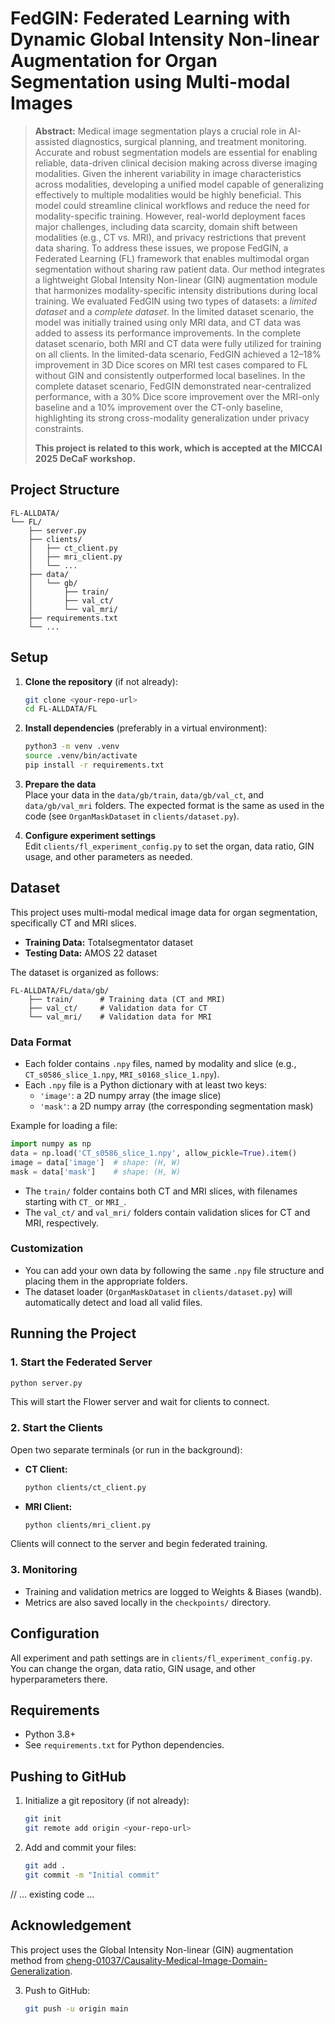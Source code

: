 # FedGIN: Federated Learning with Dynamic Global Intensity Non-linear Augmentation for Organ Segmentation using Multi-modal Images

> **Abstract:**
> Medical image segmentation plays a crucial role in AI-assisted diagnostics, surgical planning, and treatment monitoring. Accurate and robust segmentation models are essential for enabling reliable, data-driven clinical decision making across diverse imaging modalities. Given the inherent variability in image characteristics across modalities, developing a unified model capable of generalizing effectively to multiple modalities would be highly beneficial. This model could streamline clinical workflows and reduce the need for modality-specific training. However, real-world deployment faces major challenges, including data scarcity, domain shift between modalities (e.g., CT vs. MRI), and privacy restrictions that prevent data sharing. To address these issues, we propose FedGIN, a Federated Learning (FL) framework that enables multimodal organ segmentation without sharing raw patient data. Our method integrates a lightweight Global Intensity Non-linear (GIN) augmentation module that harmonizes modality-specific intensity distributions during local training. We evaluated FedGIN using two types of datasets: a *limited dataset* and a *complete dataset*. In the limited dataset scenario, the model was initially trained using only MRI data, and CT data was added to assess its performance improvements. In the complete dataset scenario, both MRI and CT data were fully utilized for training on all clients. In the limited-data scenario, FedGIN achieved a 12–18% improvement in 3D Dice scores on MRI test cases compared to FL without GIN and consistently outperformed local baselines. In the complete dataset scenario, FedGIN demonstrated near-centralized performance, with a 30% Dice score improvement over the MRI-only baseline and a 10% improvement over the CT-only baseline, highlighting its strong cross-modality generalization under privacy constraints.
>
> **This project is related to this work, which is accepted at the MICCAI 2025 DeCaF workshop.**

## Project Structure

```
FL-ALLDATA/
└── FL/
    ├── server.py
    ├── clients/
    │   ├── ct_client.py
    │   ├── mri_client.py
    │   └── ...
    ├── data/
    │   └── gb/
    │       ├── train/
    │       ├── val_ct/
    │       └── val_mri/
    ├── requirements.txt
    └── ...
```

## Setup

1. **Clone the repository** (if not already):
   ```bash
   git clone <your-repo-url>
   cd FL-ALLDATA/FL
   ```

2. **Install dependencies** (preferably in a virtual environment):
   ```bash
   python3 -m venv .venv
   source .venv/bin/activate
   pip install -r requirements.txt
   ```

3. **Prepare the data**  
   Place your data in the `data/gb/train`, `data/gb/val_ct`, and `data/gb/val_mri` folders. The expected format is the same as used in the code (see `OrganMaskDataset` in `clients/dataset.py`).

4. **Configure experiment settings**  
   Edit `clients/fl_experiment_config.py` to set the organ, data ratio, GIN usage, and other parameters as needed.

## Dataset

This project uses multi-modal medical image data for organ segmentation, specifically CT and MRI slices. 

- **Training Data:** Totalsegmentator dataset
- **Testing Data:** AMOS 22 dataset

The dataset is organized as follows:

```
FL-ALLDATA/FL/data/gb/
    ├── train/      # Training data (CT and MRI)
    ├── val_ct/     # Validation data for CT
    └── val_mri/    # Validation data for MRI
```

### Data Format

- Each folder contains `.npy` files, named by modality and slice (e.g., `CT_s0586_slice_1.npy`, `MRI_s0168_slice_1.npy`).
- Each `.npy` file is a Python dictionary with at least two keys:
  - `'image'`: a 2D numpy array (the image slice)
  - `'mask'`: a 2D numpy array (the corresponding segmentation mask)

Example for loading a file:
```python
import numpy as np
data = np.load('CT_s0586_slice_1.npy', allow_pickle=True).item()
image = data['image']  # shape: (H, W)
mask = data['mask']    # shape: (H, W)
```

- The `train/` folder contains both CT and MRI slices, with filenames starting with `CT_` or `MRI_`.
- The `val_ct/` and `val_mri/` folders contain validation slices for CT and MRI, respectively.

### Customization

- You can add your own data by following the same `.npy` file structure and placing them in the appropriate folders.
- The dataset loader (`OrganMaskDataset` in `clients/dataset.py`) will automatically detect and load all valid files.

## Running the Project

### 1. Start the Federated Server

```bash
python server.py
```
This will start the Flower server and wait for clients to connect.

### 2. Start the Clients

Open two separate terminals (or run in the background):

- **CT Client:**
  ```bash
  python clients/ct_client.py
  ```

- **MRI Client:**
  ```bash
  python clients/mri_client.py
  ```

Clients will connect to the server and begin federated training.

### 3. Monitoring

- Training and validation metrics are logged to Weights & Biases (wandb).
- Metrics are also saved locally in the `checkpoints/` directory.

## Configuration

All experiment and path settings are in `clients/fl_experiment_config.py`.  
You can change the organ, data ratio, GIN usage, and other hyperparameters there.

## Requirements

- Python 3.8+
- See `requirements.txt` for Python dependencies.

## Pushing to GitHub

1. Initialize a git repository (if not already):
   ```bash
   git init
   git remote add origin <your-repo-url>
   ```

2. Add and commit your files:
   ```bash
   git add .
   git commit -m "Initial commit"
   ```
// ... existing code ...

## Acknowledgement

This project uses the Global Intensity Non-linear (GIN) augmentation method from [cheng-01037/Causality-Medical-Image-Domain-Generalization](https://github.com/cheng-01037/Causality-Medical-Image-Domain-Generalization/).


3. Push to GitHub:
   ```bash
   git push -u origin main
   ``` 
